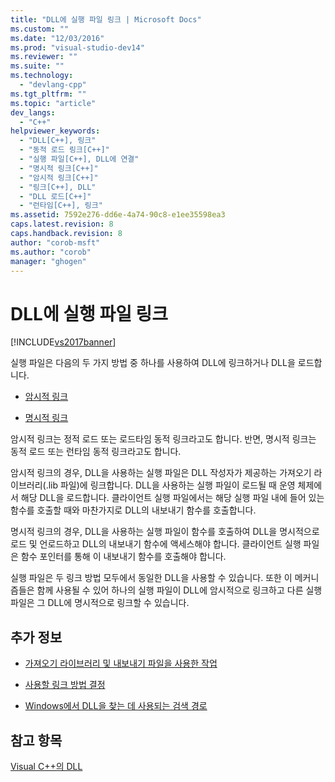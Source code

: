 ```yaml
---
title: "DLL에 실행 파일 링크 | Microsoft Docs"
ms.custom: ""
ms.date: "12/03/2016"
ms.prod: "visual-studio-dev14"
ms.reviewer: ""
ms.suite: ""
ms.technology: 
  - "devlang-cpp"
ms.tgt_pltfrm: ""
ms.topic: "article"
dev_langs: 
  - "C++"
helpviewer_keywords: 
  - "DLL[C++], 링크"
  - "동적 로드 링크[C++]"
  - "실행 파일[C++], DLL에 연결"
  - "명시적 링크[C++]"
  - "암시적 링크[C++]"
  - "링크[C++], DLL"
  - "DLL 로드[C++]"
  - "런타임[C++], 링크"
ms.assetid: 7592e276-dd6e-4a74-90c8-e1ee35598ea3
caps.latest.revision: 8
caps.handback.revision: 8
author: "corob-msft"
ms.author: "corob"
manager: "ghogen"
---
```

# DLL에 실행 파일 링크
[!INCLUDE[vs2017banner](../assembler/inline/includes/vs2017banner.md)]

실행 파일은 다음의 두 가지 방법 중 하나를 사용하여 DLL에 링크하거나 DLL을 로드합니다.  
  
-   [암시적 링크](../build/linking-implicitly.md)  
  
-   [명시적 링크](../build/linking-explicitly.md)  
  
 암시적 링크는 정적 로드 또는 로드타임 동적 링크라고도 합니다.  반면, 명시적 링크는 동적 로드 또는 런타임 동적 링크라고도 합니다.  
  
 암시적 링크의 경우, DLL을 사용하는 실행 파일은 DLL 작성자가 제공하는 가져오기 라이브러리\(.lib 파일\)에 링크합니다.  DLL을 사용하는 실행 파일이 로드될 때 운영 체제에서 해당 DLL을 로드합니다.  클라이언트 실행 파일에서는 해당 실행 파일 내에 들어 있는 함수를 호출할 때와 마찬가지로 DLL의 내보내기 함수를 호출합니다.  
  
 명시적 링크의 경우, DLL을 사용하는 실행 파일이 함수를 호출하여 DLL을 명시적으로 로드 및 언로드하고 DLL의 내보내기 함수에 액세스해야 합니다.  클라이언트 실행 파일은 함수 포인터를 통해 이 내보내기 함수를 호출해야 합니다.  
  
 실행 파일은 두 링크 방법 모두에서 동일한 DLL을 사용할 수 있습니다.  또한 이 메커니즘들은 함께 사용될 수 있어 하나의 실행 파일이 DLL에 암시적으로 링크하고 다른 실행 파일은 그 DLL에 명시적으로 링크할 수 있습니다.  
  
## 추가 정보  
  
-   [가져오기 라이브러리 및 내보내기 파일을 사용한 작업](../build/reference/working-with-import-libraries-and-export-files.md)  
  
-   [사용할 링크 방법 결정](../build/determining-which-linking-method-to-use.md)  
  
-   [Windows에서 DLL을 찾는 데 사용되는 검색 경로](../build/search-path-used-by-windows-to-locate-a-dll.md)  
  
## 참고 항목  
 [Visual C\+\+의 DLL](../build/dlls-in-visual-cpp.md)